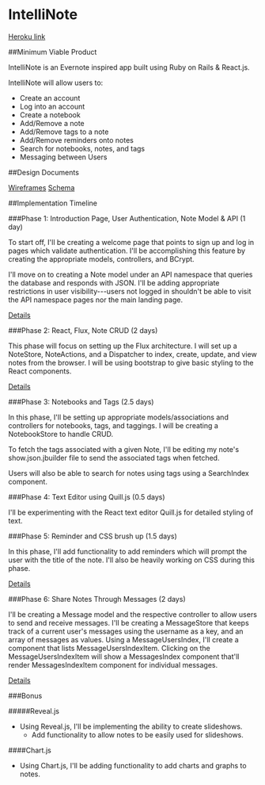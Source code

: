 # IntelliNote

[heroku]: http://IntelliNote.herokuapp.com
[wireframes]: ./docs/wireframes.md
[schema]: ./docs/schema.md
[phase-one]: ./docs/phases/phase1.md
[phase-two]: ./docs/phases/phase2.md
[phase-three]: ./docs/phases/phase3.md
[phase-five]: ./docs/phases/phase5.md
[phase-six]: ./docs/phases/phase6.md


[Heroku link][heroku]

##Minimum Viable Product

IntelliNote is an Evernote inspired app built using Ruby on Rails & React.js.

IntelliNote will allow users to:

* Create an account
* Log into an account
* Create a notebook
* Add/Remove a note
* Add/Remove tags to a note
* Add/Remove reminders onto notes
* Search for notebooks, notes, and tags
* Messaging between Users

##Design Documents

[Wireframes][wireframes]
[Schema][schema]

##Implementation Timeline

###Phase 1: Introduction Page, User Authentication, Note Model & API (1 day)

To start off, I'll be creating a welcome page that points to sign up and log in pages which validate authentication. I'll be accomplishing this feature by creating the appropriate models, controllers, and BCrypt.

I'll move on to creating a Note model under an API namespace that queries the database and responds with JSON. I'll be adding appropriate restrictions in user visibility---users not logged in shouldn't be able to visit the API namespace pages nor the main landing page.

[Details][phase-one]

###Phase 2: React, Flux, Note CRUD (2 days)

This phase will focus on setting up the Flux architecture. I will set up a NoteStore, NoteActions, and a Dispatcher to index, create, update, and view notes from the browser. I will be using bootstrap to give basic styling to the React components.

[Details][phase-two]

###Phase 3: Notebooks and Tags (2.5 days)

In this phase, I'll be setting up appropriate models/associations and controllers for notebooks, tags, and taggings. I will be creating a NotebookStore to handle CRUD.

To fetch the tags associated with a given Note, I'll be editing my note's show.json.jbuilder file to send the associated tags when fetched.

Users will also be able to search for notes using tags using a SearchIndex component.

###Phase 4: Text Editor using Quill.js (0.5 days)

I'll be experimenting with the React text editor Quill.js for detailed styling of text.

###Phase 5: Reminder and CSS brush up (1.5 days)

In this phase, I'll add functionality to add reminders which will prompt the user with the title of the note. I'll also be heavily working on CSS during this phase.

[Details][phase-five]

###Phase 6: Share Notes Through Messages (2 days)

I'll be creating a Message model and the respective controller to allow users to send and receive messages. I'll be creating a MessageStore that keeps track of a current user's messages using the username as a key, and an array of messages as values. Using a MessageUsersIndex, I'll create a component that lists MessageUsersIndexItem. Clicking on the MessageUsersIndexItem will show a MessagesIndex component that'll render MessagesIndexItem component for individual messages.

[Details][phase-six]

###Bonus

#####Reveal.js

* Using Reveal.js, I'll be implementing the ability to create slideshows.
  - Add functionality to allow notes to be easily used for slideshows.

####Chart.js

* Using Chart.js, I'll be adding functionality to add charts and graphs to notes.
